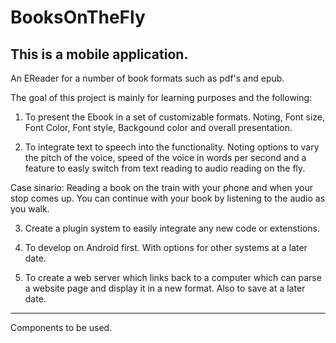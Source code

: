 # BooksOnTheFly
This is a mobile application. 
---
An EReader for a number of book formats such as pdf's and epub.

The goal of this project is mainly for learning purposes and the following:

1) To present the Ebook in a set of customizable formats. 
Noting, Font size, Font Color, Font style, Backgound color and overall presentation. 

2) To integrate text to speech into the functionality. 
Noting options to vary the pitch of the voice, speed of the voice in words per second and a feature to easly switch from
text reading to audio reading on the fly. 

Case sinario: Reading a book on the train with your phone and when your stop comes up. You can continue with your book by listening to the audio as you walk.

3) Create a plugin system to easily integrate any new code or extenstions.

4) To develop on Android first. With options for other systems at a later date.

5) To create a web server which links back to a computer which can parse a website page and display it in a new format.
Also to save at a later date.

--------------------------------------

Components to be used. 
